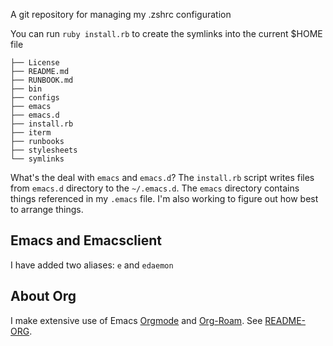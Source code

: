 A git repository for managing my .zshrc configuration

You can run `ruby install.rb` to create the symlinks into the current
$HOME file

```
├── License
├── README.md
├── RUNBOOK.md
├── bin
├── configs
├── emacs
├── emacs.d
├── install.rb
├── iterm
├── runbooks
├── stylesheets
└── symlinks
```

What's the deal with `emacs` and `emacs.d`?  The `install.rb` script
writes files from `emacs.d` directory to the `~/.emacs.d`.  The
`emacs` directory contains things referenced in my `.emacs` file.  I'm
also working to figure out how best to arrange things.

## Emacs and Emacsclient

I have added two aliases: `e` and `edaemon`

## About Org

I make extensive use of Emacs [Orgmode](https://orgmode.org/) and [Org-Roam](https://orgroam.com/).  See [README-ORG](README-ORG.org).
